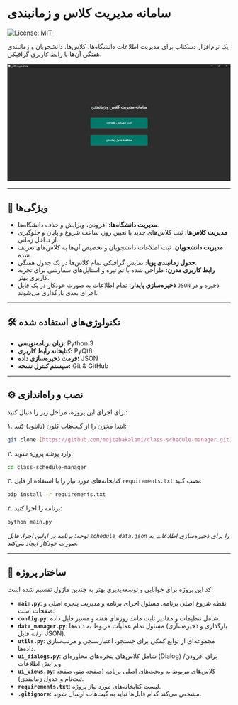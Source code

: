# سامانه مدیریت کلاس و زمانبندی

[![License: MIT](https://img.shields.io/badge/License-MIT-yellow.svg)](https://opensource.org/licenses/MIT)

یک نرم‌افزار دسکتاپ برای مدیریت اطلاعات دانشگاه‌ها، کلاس‌ها، دانشجویان و زمانبندی هفتگی آن‌ها با رابط کاربری گرافیکی. 

![تصویری از نرم‌افزار](link-to-your-screenshot.png)


---

## 🚀 ویژگی‌ها

- **مدیریت دانشگاه‌ها:** افزودن، ویرایش و حذف دانشگاه‌ها.
- **مدیریت کلاس‌ها:** ثبت کلاس‌های جدید با تعیین روز، ساعت شروع و پایان و جلوگیری از تداخل زمانی.
- **مدیریت دانشجویان:** ثبت اطلاعات دانشجویان و تخصیص آن‌ها به کلاس‌های تعریف شده.
- **جدول زمانبندی پویا:** نمایش گرافیکی تمام کلاس‌ها در یک جدول هفتگی.
- **رابط کاربری مدرن:** طراحی شده با تم تیره و استایل‌های سفارشی برای تجربه کاربری بهتر.
- **ذخیره‌سازی پایدار:** تمام اطلاعات به صورت خودکار در یک فایل `JSON` ذخیره و در اجرای بعدی بارگذاری می‌شوند.

---

## 🛠️ تکنولوژی‌های استفاده شده

- **زبان برنامه‌نویسی:** Python 3
- **کتابخانه رابط کاربری:** PyQt6
- **فرمت ذخیره‌سازی داده:** JSON
- **سیستم کنترل نسخه:** Git & GitHub

---

## ⚙️ نصب و راه‌اندازی

برای اجرای این پروژه، مراحل زیر را دنبال کنید:

۱. ابتدا مخزن را از گیت‌هاب کلون (دانلود) کنید:
   ```bash
   git clone [https://github.com/mojtabakalami/class-schedule-manager.git]
   ```

۲. وارد پوشه پروژه شوید:
   ```bash
   cd class-schedule-manager
   ```

۳. کتابخانه‌های مورد نیاز را با استفاده از فایل `requirements.txt` نصب کنید:
   ```bash
   pip install -r requirements.txt
   ```

۴. برنامه را اجرا کنید:
   ```bash
   python main.py
   ```
   *توجه: برنامه در اولین اجرا، فایل `schedule_data.json` را برای ذخیره‌سازی اطلاعات به صورت خودکار ایجاد می‌کند.*

---

## 📂 ساختار پروژه

کد این پروژه برای خوانایی و توسعه‌پذیری بهتر به چندین ماژول تقسیم شده است:

- **`main.py`**: نقطه شروع اصلی برنامه. مسئول اجرای برنامه و مدیریت پنجره اصلی و صفحات است.
- **`config.py`**: شامل تنظیمات و مقادیر ثابت مانند روزهای هفته و مسیر فایل داده.
- **`data_manager.py`**: مسئول تمام عملیات مربوط به داده‌ها (بارگذاری و ذخیره‌سازی از/به فایل JSON).
- **`utils.py`**: مجموعه‌ای از توابع کمکی برای جستجو، اعتبارسنجی و مرتب‌سازی داده‌ها.
- **`ui_dialogs.py`**: شامل کلاس‌های پنجره‌های محاوره‌ای (Dialog) برای افزودن/ویرایش اطلاعات.
- **`ui_views.py`**: کلاس‌های مربوط به ویجت‌های اصلی برنامه (صفحه منو، صفحه ثبت‌نام و جدول زمانبندی).
- **`requirements.txt`**: لیست کتابخانه‌های مورد نیاز پروژه.
- **`.gitignore`**: مشخص می‌کند کدام فایل‌ها نباید به گیت‌هاب ارسال شوند.


